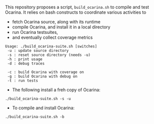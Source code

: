 This repository proposes a script, `build_ocarina.sh` to compile and
test Ocarina. It relies on bash constructs to coordinate various
activities to

- fetch Ocarina source, along with its runtime
- compile Ocarina, and install it in a local directory
- run Ocarina testsuites,
- and eventually collect coverage metrics

```
Usage: ./build_ocarina-suite.sh [switches]
 -u : update source directory
 -s : reset source directory (needs -u)
 -h : print usage
 -d : debug traces

 -c : build Ocarina with coverage on
 -g : build Ocarina with debug on
 -t : run tests
```

* The following install a freh copy of Ocarina:

```
./build_ocarina-suite.sh -s -u
```

* To compile and install Ocarina:

```
./build_ocarina-suite.sh -b
```
